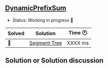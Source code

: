 ## [DynamicPrefixSum](#TODO)

- Status: Working in progress :construction: 

Solved | Solution | Time :clock11: | 
--- | --- | --- | 
:construction:  | [Segment Tree](#TODO) | XXXX ms | 

## Solution or Solution discussion